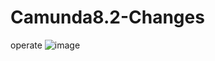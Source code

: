 # Camunda8.2-Changes

operate
![image](https://user-images.githubusercontent.com/80270057/234452242-c3d0306e-3aca-4c41-ab4d-5893ac7c3e29.png)
